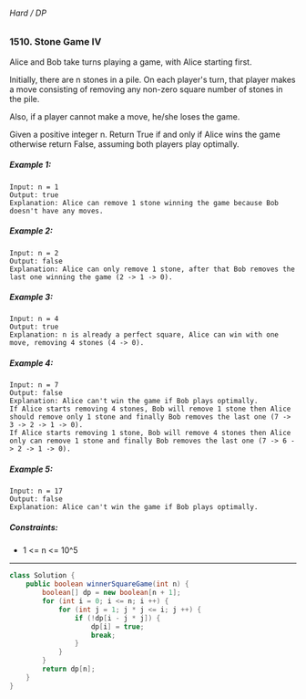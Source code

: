 ###### Hard / DP

### 1510. Stone Game IV

Alice and Bob take turns playing a game, with Alice starting first.

Initially, there are n stones in a pile.  On each player's turn, that player makes a move consisting of removing any non-zero square number of stones in the pile.

Also, if a player cannot make a move, he/she loses the game.

Given a positive integer n. Return True if and only if Alice wins the game otherwise return False, assuming both players play optimally.

 

##### Example 1:
```
Input: n = 1
Output: true
Explanation: Alice can remove 1 stone winning the game because Bob doesn't have any moves.
```
##### Example 2:
```
Input: n = 2
Output: false
Explanation: Alice can only remove 1 stone, after that Bob removes the last one winning the game (2 -> 1 -> 0).
```
##### Example 3:
```
Input: n = 4
Output: true
Explanation: n is already a perfect square, Alice can win with one move, removing 4 stones (4 -> 0).
```
##### Example 4:
```
Input: n = 7
Output: false
Explanation: Alice can't win the game if Bob plays optimally.
If Alice starts removing 4 stones, Bob will remove 1 stone then Alice should remove only 1 stone and finally Bob removes the last one (7 -> 3 -> 2 -> 1 -> 0). 
If Alice starts removing 1 stone, Bob will remove 4 stones then Alice only can remove 1 stone and finally Bob removes the last one (7 -> 6 -> 2 -> 1 -> 0).
```
##### Example 5:
```
Input: n = 17
Output: false
Explanation: Alice can't win the game if Bob plays optimally.
``` 

##### Constraints:

* 1 <= n <= 10^5
***
```java
class Solution {
    public boolean winnerSquareGame(int n) {
        boolean[] dp = new boolean[n + 1];
        for (int i = 0; i <= n; i ++) {
            for (int j = 1; j * j <= i; j ++) {
                if (!dp[i - j * j]) {
                    dp[i] = true;
                    break;
                }
            }
        } 
        return dp[n];
    }
}
```
